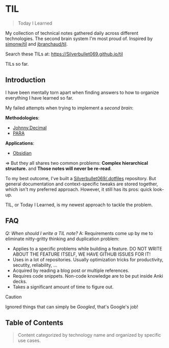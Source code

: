 # TIL

> Today I Learned

My collection of technical notes gathered daily across different technologies. The second brain system I'm most proud of. Inspired by [simonw/til](https://github.com/simonw/til) and [jbranchaud/til](https://github.com/jbranchaud/til).

Search these TILs at: https://Silverbullet069.github.io/til

<!-- count starts --><!-- count ends --> TILs so far.

## Introduction

I have been mentally torn apart when finding answers to how to organize everything I have learned so far.

My failed attempts when trying to implement a _second brain_:

**Methodologies**:

- [Johnny.Decimal](https://johnnydecimal.com)
- [PARA](https://fortelabs.com/blog/para/)

**Applications**:

- [Obsidian](https://obsidian.md)

=> But they all shares two common problems: **Complex hierarchical structure.** and **Those notes will never be re-read**.

To my best outcome, I've built a [Silverbullet069/.dotfiles](https://github.com/Silverbullet069/dotfiles) repository. But general documentation and context-specific tweaks are stored together, which isn't my preferred approach. However, it still has its pros: quick look-up.

TIL, or Today I Learned, is my newest approach to tackle the problem.

## FAQ

_Q: When should I write a TIL note?_
A: Requirements come up by me to eliminate nitty-gritty thinking and duplication problem:

- Applies to a specific problems while building a feature. DO NOT WRITE ABOUT THE FEATURE ITSELF, WE HAVE GITHUB ISSUES FOR IT!
- Uses in a lot of repositories. Usually optimization tricks for productivity, secutity, reliability, ...
- Acquired by reading a blog post or multiple references.
- Requires code snippets. Non-code knowledge are to be put inside Anki decks.
- Takes a significant amount of time to figure out.

> [!CAUTION]
> Ignored things that can simply be _Googled_, that's Google's job!

## Table of Contents

> Content categorized by technology name and organized by specific use cases.

<!-- toc starts -->
<!-- toc ends -->

<!-- index starts -->
<!-- index ends -->
